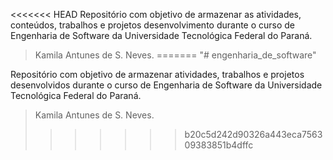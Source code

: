 <<<<<<< HEAD
 Repositório com objetivo de armazenar as atividades, conteúdos, trabalhos e projetos desenvolvimento durante o curso de Engenharia de Software da Universidade Tecnológica Federal do Paraná.

 > Kamila Antunes de S. Neves.
=======
"# engenharia_de_software" 
 
 Repositório com objetivo de armazenar atividades, trabalhos e projetos desenvolvidos durante o curso de Engenharia de Software da Universidade Tecnológica Federal do Paraná.

 > Kamila Antunes de S. Neves.
>>>>>>> b20c5d242d90326a443eca756309383851b4dffc
